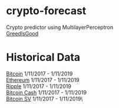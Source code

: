 # crypto-forecast
Crypto predictor using MultilayerPerceptron\
[GreedIsGood](http://greedisgood.herokuapp.com/)

# Historical Data
[Bitcoin](https://www.investing.com/crypto/bitcoin/btc-idr-historical-data)               1/11/2017 - 1/11/2019\
[Ethereum](https://www.investing.com/crypto/ethereum/eth-idr-historical-data)             1/11/2017 - 1/11/2019\
[Ripple](https://www.investing.com/crypto/xrp/xrp-idr-historical-data)      	            1/11/2017 - 1/11/2019\
[Bitcoin Cash](https://www.investing.com/crypto/bitcoin-cash/bchabc-idr-historical-data)	1/11/2017 - 1/11/2019\
[Bitcoin SV](https://www.investing.com/crypto/bitcoin-sv/bchsv-idr-historical-data)     	1/11/2017 - 1/11/2019\


